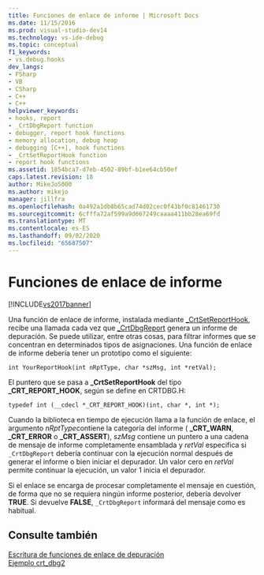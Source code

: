 ```yaml
---
title: Funciones de enlace de informe | Microsoft Docs
ms.date: 11/15/2016
ms.prod: visual-studio-dev14
ms.technology: vs-ide-debug
ms.topic: conceptual
f1_keywords:
- vs.debug.hooks
dev_langs:
- FSharp
- VB
- CSharp
- C++
- C++
helpviewer_keywords:
- hooks, report
- _CrtDbgReport function
- debugger, report hook functions
- memory allocation, debug heap
- debugging [C++], hook functions
- _CrtSetReportHook function
- report hook functions
ms.assetid: 1854bca7-d7eb-4502-89bf-b1ee64cb50ef
caps.latest.revision: 18
author: MikeJo5000
ms.author: mikejo
manager: jillfra
ms.openlocfilehash: 0a492a1db8b65cad74d02cec0f43bf0c81461730
ms.sourcegitcommit: 6cfffa72af599a9d667249caaaa411bb28ea69fd
ms.translationtype: MT
ms.contentlocale: es-ES
ms.lasthandoff: 09/02/2020
ms.locfileid: "65687507"
---
```

# <a name="report-hook-functions"></a>Funciones de enlace de informe
[!INCLUDE[vs2017banner](../includes/vs2017banner.md)]

Una función de enlace de informe, instalada mediante [_CrtSetReportHook](https://msdn.microsoft.com/library/1ae7c64f-8c84-4797-9574-b59f00f7a509), recibe una llamada cada vez que [_CrtDbgReport](https://msdn.microsoft.com/library/6e581fb6-f7fb-4716-9432-f0145d639ecc) genera un informe de depuración. Se puede utilizar, entre otras cosas, para filtrar informes que se concentran en determinados tipos de asignaciones. Una función de enlace de informe debería tener un prototipo como el siguiente:  
  
```  
int YourReportHook(int nRptType, char *szMsg, int *retVal);  
```  
  
 El puntero que se pasa a **_CrtSetReportHook** del tipo **_CRT_REPORT_HOOK**, según se define en CRTDBG.H:  
  
```  
typedef int (__cdecl *_CRT_REPORT_HOOK)(int, char *, int *);  
```  
  
 Cuando la biblioteca en tiempo de ejecución llama a la función de enlace, el argumento *nRptType*contiene la categoría del informe ( **_CRT_WARN**, **_CRT_ERROR** o **_CRT_ASSERT**), *szMsg* contiene un puntero a una cadena de mensaje de informe completamente ensamblada y *retVal* especifica si `_CrtDbgReport` debería continuar con la ejecución normal después de generar el informe o bien iniciar el depurador. Un valor cero en *retVal* permite continuar la ejecución, un valor 1 inicia el depurador.  
  
 Si el enlace se encarga de procesar completamente el mensaje en cuestión, de forma que no se requiera ningún informe posterior, debería devolver **TRUE**. Si devuelve **FALSE**, `_CrtDbgReport` informará del mensaje como es habitual.  
  
## <a name="see-also"></a>Consulte también  
 [Escritura de funciones de enlace de depuración](../debugger/debug-hook-function-writing.md)   
 [Ejemplo crt_dbg2](https://msdn.microsoft.com/21e1346a-6a17-4f57-b275-c76813089167)
